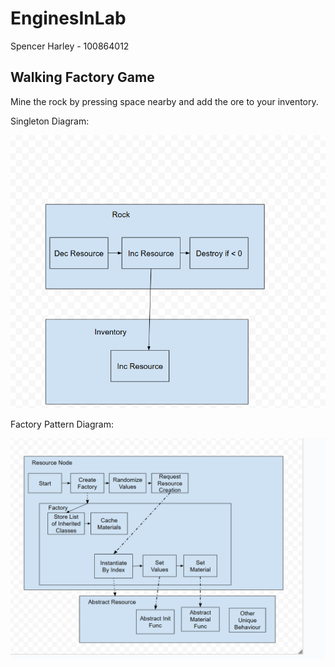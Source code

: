 # EnginesInLab

Spencer Harley - 100864012

## Walking Factory Game

Mine the rock by pressing space nearby and add the ore to your inventory. 

Singleton Diagram:

![Flow Chart](GameEnginesFlowChart-2025-09-192.png)

Factory Pattern Diagram:

![Flow Chart](GameEnginesFlowChart-2025-10-03.png)
